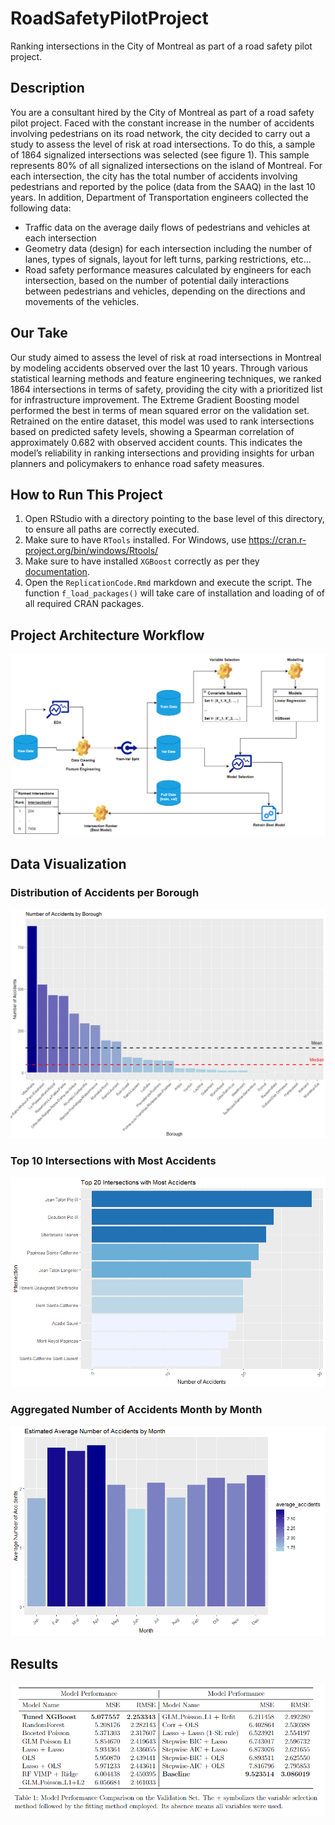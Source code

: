 # RoadSafetyPilotProject
Ranking intersections in the City of Montreal as part of a road safety pilot project. 

## Description 

You are a consultant hired by the City of Montreal as part of a road safety pilot project.
Faced with the constant increase in the number of accidents involving pedestrians on its
road network, the city decided to carry out a study to assess the level of risk at road
intersections. To do this, a sample of 1864 signalized intersections was selected (see
figure 1). This sample represents 80% of all signalized intersections on the island of
Montreal. For each intersection, the city has the total number of accidents involving
pedestrians and reported by the police (data from the SAAQ) in the last 10 years. In
addition, Department of Transportation engineers collected the following data:
- Traffic data on the average daily flows of pedestrians and vehicles at each intersection
- Geometry data (design) for each intersection including the number of lanes, types of
signals, layout for left turns, parking restrictions, etc…
- Road safety performance measures calculated by engineers for each intersection, based
on the number of potential daily interactions between pedestrians and vehicles,
depending on the directions and movements of the vehicles.

## Our Take 

Our study aimed to assess the level of risk at road intersections in Montreal by modeling accidents
observed over the last 10 years. Through various statistical learning methods and feature engineering
techniques, we ranked 1864 intersections in terms of safety, providing the city with a prioritized list
for infrastructure improvement. The Extreme Gradient Boosting model performed the best in terms
of mean squared error on the validation set. Retrained on the entire dataset, this model was used to
rank intersections based on predicted safety levels, showing a Spearman correlation of approximately
0.682 with observed accident counts. This indicates the model’s reliability in ranking intersections and
providing insights for urban planners and policymakers to enhance road safety measures.

## How to Run This Project

1. Open RStudio with a directory pointing to the base level of this directory, to ensure all paths
are correctly executed. 
2. Make sure to have `RTools` installed. For Windows, use https://cran.r-project.org/bin/windows/Rtools/
3. Make sure to have installed `XGBoost` correctly as per they [documentation](https://xgboost.readthedocs.io/en/stable/install.html). 
4. Open the `ReplicationCode.Rmd` markdown and execute the script. The function `f_load_packages()` will take care of installation and loading of of all required CRAN packages.


## Project Architecture Workflow

![](img/Workflow.png)

## Data Visualization

### Distribution of Accidents per Borough
![](img/num_acc_per_borough.png)

### Top 10 Intersections with Most Accidents
![](img/top_inter_most_acc.png)

### Aggregated Number of Accidents Month by Month
![](img/avg_acc_per_month.png)


## Results 

![](img/results.png)



